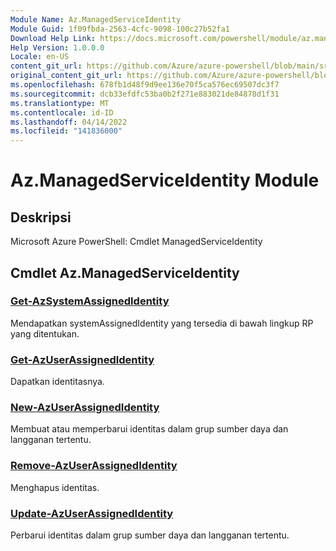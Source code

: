 ```yaml
---
Module Name: Az.ManagedServiceIdentity
Module Guid: 1f09fbda-2563-4cfc-9098-100c27b52fa1
Download Help Link: https://docs.microsoft.com/powershell/module/az.managedserviceidentity
Help Version: 1.0.0.0
Locale: en-US
content_git_url: https://github.com/Azure/azure-powershell/blob/main/src/ManagedServiceIdentity/help/Az.ManagedServiceIdentity.md
original_content_git_url: https://github.com/Azure/azure-powershell/blob/main/src/ManagedServiceIdentity/help/Az.ManagedServiceIdentity.md
ms.openlocfilehash: 678fb1d48f9d9ee136e70f5ca576ec69507dc3f7
ms.sourcegitcommit: dcb33efdfc53ba0b2f271e883021de84878d1f31
ms.translationtype: MT
ms.contentlocale: id-ID
ms.lasthandoff: 04/14/2022
ms.locfileid: "141836000"
---
```

# Az.ManagedServiceIdentity Module
## Deskripsi
Microsoft Azure PowerShell: Cmdlet ManagedServiceIdentity

## Cmdlet Az.ManagedServiceIdentity
### [Get-AzSystemAssignedIdentity](Get-AzSystemAssignedIdentity.md)
Mendapatkan systemAssignedIdentity yang tersedia di bawah lingkup RP yang ditentukan.

### [Get-AzUserAssignedIdentity](Get-AzUserAssignedIdentity.md)
Dapatkan identitasnya.

### [New-AzUserAssignedIdentity](New-AzUserAssignedIdentity.md)
Membuat atau memperbarui identitas dalam grup sumber daya dan langganan tertentu.

### [Remove-AzUserAssignedIdentity](Remove-AzUserAssignedIdentity.md)
Menghapus identitas.

### [Update-AzUserAssignedIdentity](Update-AzUserAssignedIdentity.md)
Perbarui identitas dalam grup sumber daya dan langganan tertentu.

